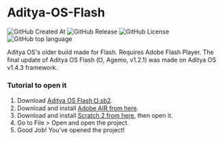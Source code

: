 # Aditya-OS-Flash

<img alt="GitHub Created At" src="https://img.shields.io/github/created-at/AdityaOS/Aditya-OS-Flash?color=%238a2be2"> <img alt="GitHub Release" src="https://img.shields.io/github/v/release/AdityaOS/Aditya-OS-Flash?color=%23a9e43a"> <img alt="GitHub License" src="https://img.shields.io/github/license/AdityaOS/Aditya-OS-Flash?color=blue"> <img alt="GitHub top language" src="https://img.shields.io/badge/engine-Scratch 2-orange">

Aditya OS's older build made for Flash. Requires Adobe Flash Player. The final update of Aditya OS Flash (℧, Agemo, v1.2.1) was made on Aditya OS v1.4.3 framework.

### Tutorial to open it

1. Download [Aditya OS Flash ℧.sb2](https://github.com/AdityaOS/Aditya-OS-Flash/blob/master/Aditya%20OS%20Flash%20%E2%84%A7.sb2).
2. Download and install [Adobe AIR from here](https://airsdk.harman.com/runtime).
3. Download and install [Scratch 2 from here](https://scratch.mit.edu/download/scratch2), then open it.
4. Go to File > Open and open the project.
5. Good Job! You've opened the project!
